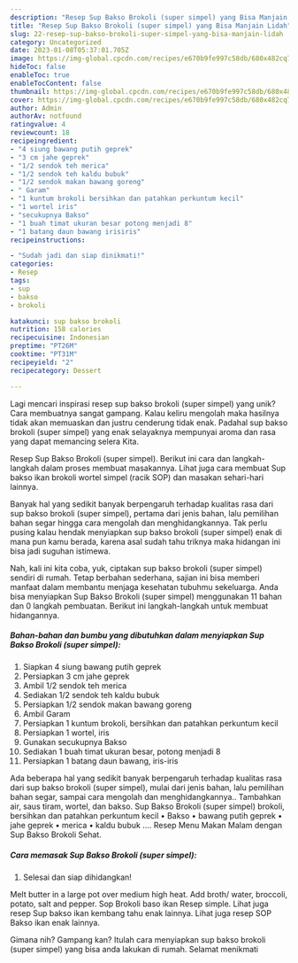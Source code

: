 ```yaml
---
description: "Resep Sup Bakso Brokoli (super simpel) yang Bisa Manjain Lidah"
title: "Resep Sup Bakso Brokoli (super simpel) yang Bisa Manjain Lidah"
slug: 22-resep-sup-bakso-brokoli-super-simpel-yang-bisa-manjain-lidah
category: Uncategorized
date: 2023-01-08T05:37:01.705Z
image: https://img-global.cpcdn.com/recipes/e670b9fe997c58db/680x482cq70/sup-bakso-brokoli-super-simpel-foto-resep-utama.jpg
hideToc: false
enableToc: true
enableTocContent: false
thumbnail: https://img-global.cpcdn.com/recipes/e670b9fe997c58db/680x482cq70/sup-bakso-brokoli-super-simpel-foto-resep-utama.jpg
cover: https://img-global.cpcdn.com/recipes/e670b9fe997c58db/680x482cq70/sup-bakso-brokoli-super-simpel-foto-resep-utama.jpg
author: Admin
authorAv: notfound
ratingvalue: 4
reviewcount: 18
recipeingredient:
- "4 siung bawang putih geprek"
- "3 cm jahe geprek"
- "1/2 sendok teh merica"
- "1/2 sendok teh kaldu bubuk"
- "1/2 sendok makan bawang goreng"
- " Garam"
- "1 kuntum brokoli bersihkan dan patahkan perkuntum kecil"
- "1 wortel iris"
- "secukupnya Bakso"
- "1 buah timat ukuran besar potong menjadi 8"
- "1 batang daun bawang irisiris"
recipeinstructions:

- "Sudah jadi dan siap dinikmati!"
categories:
- Resep
tags:
- sup
- bakso
- brokoli

katakunci: sup bakso brokoli 
nutrition: 158 calories
recipecuisine: Indonesian
preptime: "PT26M"
cooktime: "PT31M"
recipeyield: "2"
recipecategory: Dessert

---
```





Lagi mencari inspirasi resep sup bakso brokoli (super simpel) yang unik? Cara membuatnya sangat gampang. Kalau keliru mengolah maka hasilnya tidak akan memuaskan dan justru cenderung tidak enak. Padahal sup bakso brokoli (super simpel) yang enak selayaknya mempunyai aroma dan rasa yang dapat memancing selera Kita.





Resep Sup Bakso Brokoli (super simpel). Berikut ini cara dan langkah-langkah dalam proses membuat masakannya. Lihat juga cara membuat Sup bakso ikan brokoli wortel simpel (racik SOP) dan masakan sehari-hari lainnya.

Banyak hal yang sedikit banyak berpengaruh terhadap kualitas rasa dari sup bakso brokoli (super simpel), pertama dari jenis bahan, lalu pemilihan bahan segar hingga cara mengolah dan menghidangkannya. Tak perlu pusing kalau hendak menyiapkan sup bakso brokoli (super simpel) enak di mana pun kamu berada, karena asal sudah tahu triknya maka hidangan ini bisa jadi suguhan istimewa.






Nah, kali ini kita coba, yuk, ciptakan sup bakso brokoli (super simpel) sendiri di rumah. Tetap berbahan sederhana, sajian ini bisa memberi manfaat dalam membantu menjaga kesehatan tubuhmu sekeluarga. Anda bisa menyiapkan Sup Bakso Brokoli (super simpel) menggunakan 11 bahan dan 0 langkah pembuatan. Berikut ini langkah-langkah untuk membuat hidangannya.

<!--inarticleads1-->

##### Bahan-bahan dan bumbu yang dibutuhkan dalam menyiapkan Sup Bakso Brokoli (super simpel):

1. Siapkan 4 siung bawang putih geprek
1. Persiapkan 3 cm jahe geprek
1. Ambil 1/2 sendok teh merica
1. Sediakan 1/2 sendok teh kaldu bubuk
1. Persiapkan 1/2 sendok makan bawang goreng
1. Ambil  Garam
1. Persiapkan 1 kuntum brokoli, bersihkan dan patahkan perkuntum kecil
1. Persiapkan 1 wortel, iris
1. Gunakan secukupnya Bakso
1. Sediakan 1 buah timat ukuran besar, potong menjadi 8
1. Persiapkan 1 batang daun bawang, iris-iris


Ada beberapa hal yang sedikit banyak berpengaruh terhadap kualitas rasa dari sup bakso brokoli (super simpel), mulai dari jenis bahan, lalu pemilihan bahan segar, sampai cara mengolah dan menghidangkannya.. Tambahkan air, saus tiram, wortel, dan bakso. Sup Bakso Brokoli (super simpel) brokoli, bersihkan dan patahkan perkuntum kecil • Bakso • bawang putih geprek • jahe geprek • merica • kaldu bubuk …. Resep Menu Makan Malam dengan Sup Bakso Brokoli Sehat. 

<!--inarticleads2-->

##### Cara memasak Sup Bakso Brokoli (super simpel):


1. Selesai dan siap dihidangkan!

Melt butter in a large pot over medium high heat. Add broth/ water, broccoli, potato, salt and pepper. Sop Brokoli baso ikan Resep simple. Lihat juga resep Sup bakso ikan kembang tahu enak lainnya. Lihat juga resep SOP Bakso ikan enak lainnya. 

Gimana nih? Gampang kan? Itulah cara menyiapkan sup bakso brokoli (super simpel) yang bisa anda lakukan di rumah. Selamat menikmati
